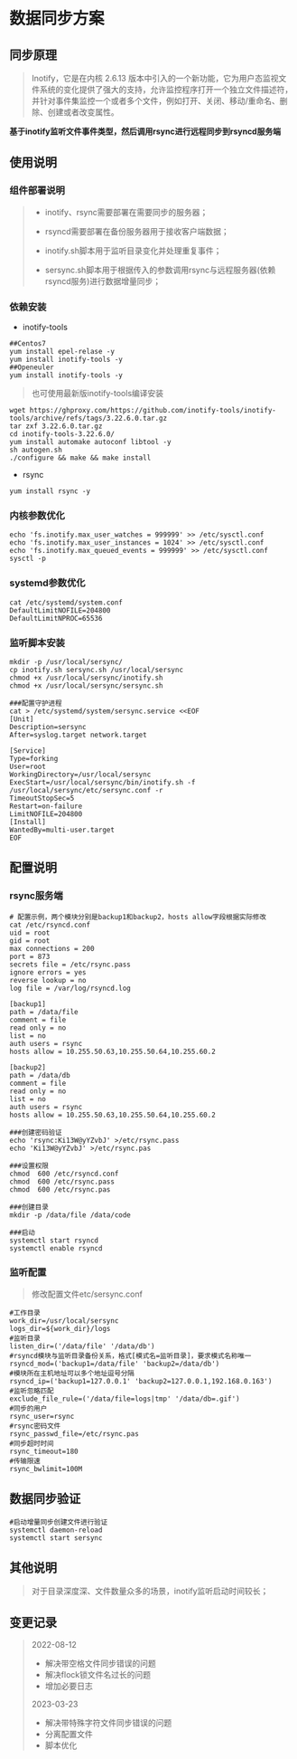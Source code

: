 # 数据同步方案

## 同步原理

> Inotify，它是在内核 2.6.13 版本中引入的一个新功能，它为用户态监视文件系统的变化提供了强大的支持，允许监控程序打开一个独立文件描述符，并针对事件集监控一个或者多个文件，例如打开、关闭、移动/重命名、删除、创建或者改变属性。

**基于inotify监听文件事件类型，然后调用rsync进行远程同步到rsyncd服务端**

## 使用说明

### 组件部署说明

> * inotify、rsync需要部署在需要同步的服务器；
>
> * rsyncd需要部署在备份服务器用于接收客户端数据；
>
> * inotify.sh脚本用于监听目录变化并处理重复事件；
>
> * sersync.sh脚本用于根据传入的参数调用rsync与远程服务器(依赖rsyncd服务)进行数据增量同步；

### 依赖安装

* inotify-tools

```shell
##Centos7
yum install epel-relase -y
yum install inotify-tools -y
##Openeuler
yum install inotify-tools -y
```

>也可使用最新版inotify-tools编译安装

```shell
wget https://ghproxy.com/https://github.com/inotify-tools/inotify-tools/archive/refs/tags/3.22.6.0.tar.gz
tar zxf 3.22.6.0.tar.gz
cd inotify-tools-3.22.6.0/
yum install automake autoconf libtool -y
sh autogen.sh
./configure && make && make install
```

* rsync

```shell
yum install rsync -y
```

### 内核参数优化

```shell
echo 'fs.inotify.max_user_watches = 999999' >> /etc/sysctl.conf
echo 'fs.inotify.max_user_instances = 1024' >> /etc/sysctl.conf
echo 'fs.inotify.max_queued_events = 999999' >> /etc/sysctl.conf
sysctl -p
```

### systemd参数优化

```shell
cat /etc/systemd/system.conf
DefaultLimitNOFILE=204800
DefaultLimitNPROC=65536
```

### 监听脚本安装

```shell
mkdir -p /usr/local/sersync/
cp inotify.sh sersync.sh /usr/local/sersync
chmod +x /usr/local/sersync/inotify.sh
chmod +x /usr/local/sersync/sersync.sh
```

```shell
###配置守护进程
cat > /etc/systemd/system/sersync.service <<EOF
[Unit]
Description=sersync
After=syslog.target network.target

[Service]
Type=forking
User=root
WorkingDirectory=/usr/local/sersync
ExecStart=/usr/local/sersync/bin/inotify.sh -f /usr/local/sersync/etc/sersync.conf -r
TimeoutStopSec=5
Restart=on-failure
LimitNOFILE=204800
[Install]
WantedBy=multi-user.target
EOF
```



## 配置说明

### rsync服务端

```shell
# 配置示例，两个模块分别是backup1和backup2，hosts allow字段根据实际修改
cat /etc/rsyncd.conf
uid = root
gid = root
max connections = 200
port = 873
secrets file = /etc/rsync.pass
ignore errors = yes
reverse lookup = no
log file = /var/log/rsyncd.log

[backup1]
path = /data/file
comment = file
read only = no
list = no
auth users = rsync
hosts allow = 10.255.50.63,10.255.50.64,10.255.60.2

[backup2]
path = /data/db
comment = file
read only = no
list = no
auth users = rsync
hosts allow = 10.255.50.63,10.255.50.64,10.255.60.2

###创建密码验证
echo 'rsync:Ki13W@yYZvbJ' >/etc/rsync.pass
echo 'Ki13W@yYZvbJ' >/etc/rsync.pas

###设置权限
chmod  600 /etc/rsyncd.conf
chmod  600 /etc/rsync.pass
chmod  600 /etc/rsync.pas

###创建目录
mkdir -p /data/file /data/code

###启动
systemctl start rsyncd
systemctl enable rsyncd
```

### 监听配置

>修改配置文件etc/sersync.conf

```shell
#工作目录
work_dir=/usr/local/sersync
logs_dir=${work_dir}/logs
#监听目录
listen_dir=('/data/file' '/data/db')
#rsyncd模块与监听目录备份关系，格式[模式名=监听目录]，要求模式名称唯一
rsyncd_mod=('backup1=/data/file' 'backup2=/data/db')
#模块所在主机地址可以多个地址逗号分隔
rsyncd_ip=('backup1=127.0.0.1' 'backup2=127.0.0.1,192.168.0.163')
#监听忽略匹配
exclude_file_rule=('/data/file=logs|tmp' '/data/db=.gif')
#同步的用户
rsync_user=rsync
#rsync密码文件
rsync_passwd_file=/etc/rsync.pas
#同步超时时间
rsync_timeout=180
#传输限速
rsync_bwlimit=100M
```

## 数据同步验证

```shell
#启动增量同步创建文件进行验证
systemctl daemon-reload
systemctl start sersync
```

## 其他说明

> 对于目录深度深、文件数量众多的场景，inotify监听启动时间较长；

## 变更记录

> 2022-08-12
>
> * 解决带空格文件同步错误的问题
> * 解决flock锁文件名过长的问题
> * 增加必要日志
>
> 2023-03-23
>
> * 解决带特殊字符文件同步错误的问题
> * 分离配置文件
> * 脚本优化
